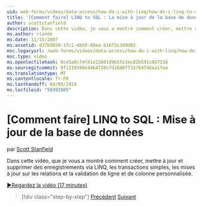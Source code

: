 ```yaml
---
uid: web-forms/videos/data-access/how-do-i-with-linq/how-do-i-linq-to-sql-updating-the-database
title: '[Comment faire] LINQ to SQL : La mise à jour de la base de données | Microsoft Docs'
author: scottstanfield
description: Dans cette vidéo, je vous a montré comment créer, mettre à jour et supprimer des enregistrements via LINQ, les transactions simples, les mises à jour sur les relations et une colonne personnalisée et...
ms.author: riande
ms.date: 11/15/2007
ms.assetid: d37b9859-1fc1-4669-89ea-b16f3c349d82
msc.legacyurl: /web-forms/videos/data-access/how-do-i-with-linq/how-do-i-linq-to-sql-updating-the-database
msc.type: video
ms.openlocfilehash: 0ce5a0c74f81e23601d9b5fe3ec82b591c867158
ms.sourcegitcommit: 0f1119340e4464720cfd16d0ff15764746ea1fea
ms.translationtype: MT
ms.contentlocale: fr-FR
ms.lasthandoff: 04/09/2019
ms.locfileid: "59392805"
---
```

# <a name="how-do-i-linq-to-sql-updating-the-database"></a>[Comment faire] LINQ to SQL : Mise à jour de la base de données

par [Scott Stanfield](https://github.com/scottstanfield)

Dans cette vidéo, que je vous a montré comment créer, mettre à jour et supprimer des enregistrements via LINQ, les transactions simples, les mises à jour sur les relations et la validation de ligne et de colonne personnalisée.

[&#9654;Regardez la vidéo (17 minutes)](https://channel9.msdn.com/Blogs/ASP-NET-Site-Videos/how-do-i-linq-to-sql-updating-the-database)

> [!div class="step-by-step"]
> [Précédent](how-do-i-linq-to-sql-querying-the-database.md)
> [Suivant](how-do-i-linq-to-sql-linqdatasource.md)
